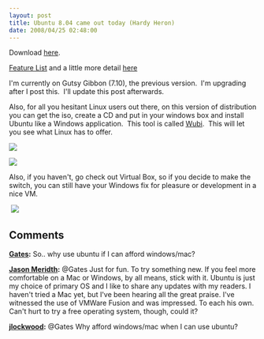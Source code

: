 ```yaml
---
layout: post
title: Ubuntu 8.04 came out today (Hardy Heron)
date: 2008/04/25 02:48:00
---
```



Download [here](http://www.ubuntu.com/getubuntu/download). 

[Feature List](http://www.ubuntu.com/products/whatisubuntu/804features/) and a little more detail [here](http://www.ubuntu.com/testing/804rc)  


I'm currently on Gutsy Gibbon (7.10), the previous version.  I'm upgrading after I post this.  I'll update this post afterwards.

Also, for all you hesitant Linux users out there, on this version of distribution you can get the iso, create a CD and put in your windows box and install Ubuntu like a Windows application.  This tool is called [Wubi](http://www.ubuntu.com/testing/804rc#head-87d0a87aa86aa19685191dac8a85075a9b4dbc7b).  This will let you see what Linux has to offer.    
  
![](https://wiki.ubuntu.com/HardyHeron/RC?action=AttachFile&do=get&target=umenu.png)  


![](https://wiki.ubuntu.com/HardyHeron/RC?action=AttachFile&do=get&target=wubi.png)

Also, if you haven't, go check out Virtual Box, so if you decide to make the switch, you can still have your Windows fix for pleasure or development in a nice VM.

 ![](http://www.virtualbox.org/attachment/wiki/Screenshots/5-logon.png?format=raw)

## Comments

**[Gates](#229 "2008-04-25 04:59:14"):** So.. why use ubuntu if I can afford windows/mac?

**[Jason Meridth](#230 "2008-04-25 12:07:55"):** @Gates Just for fun. To try something new. If you feel more comfortable on a Mac or Windows, by all means, stick with it. Ubuntu is just my choice of primary OS and I like to share any updates with my readers. I haven't tried a Mac yet, but I've been hearing all the great praise. I've witnessed the use of VMWare Fusion and was impressed. To each his own. Can't hurt to try a free operating system, though, could it?

**[jlockwood](#231 "2008-04-28 12:47:10"):** @Gates Why afford windows/mac when I can use ubuntu?

